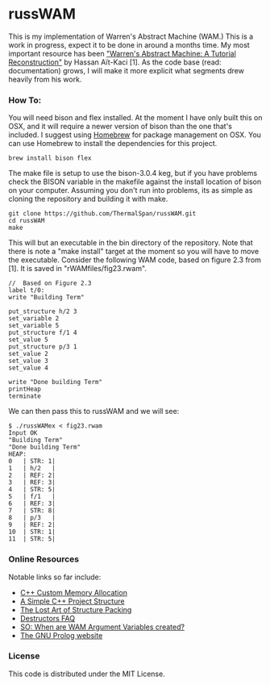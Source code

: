 # russWAM

This is my implementation of Warren's Abstract Machine (WAM.) This is a work in progress, expect it to be done in around a months time. My most important resource has been <a href="http://wambook.sourceforge.net">"Warren's Abstract Machine: A Tutorial Reconstruction"</a> by Hassan Aït-Kaci [1]. As the code base (read: documentation) grows, I will make it more explicit what segments drew heavily from his work.  

### How To:
You will need bison and flex installed. At the moment I have only built this on OSX, and it will require a newer version of bison than the one that's included. I suggest using <a href="http://brew.sh">Homebrew</a> for package management on OSX. You can use Homebrew to install the dependencies for this project.
```
brew install bison flex
```
The make file is setup to use the bison-3.0.4 keg, but if you have problems check the BISON variable in the makefile against the install location of bison on your computer. Assuming you don't run into problems, its as simple as cloning the repository and building it with make. 
```
git clone https://github.com/ThermalSpan/russWAM.git
cd russWAM
make
```
This will but an executable in the bin directory of the repository. Note that there is note a "make install" target at the moment so you will have to move the executable. Consider the following WAM code, based on figure 2.3 from [1]. It is saved in "rWAMfiles/fig23.rwam".
```
//  Based on Figure 2.3
label t/0:
write "Building Term"

put_structure h/2 3
set_variable 2
set_variable 5
put_structure f/1 4
set_value 5
put_structure p/3 1
set_value 2
set_value 3
set_value 4

write "Done building Term"
printHeap
terminate
```
We can then pass this to russWAM and we will see:
```
$ ./russWAMex < fig23.rwam
Input OK
"Building Term"
"Done building Term"
HEAP:
0	| STR: 1|
1	| h/2	|
2	| REF: 2|
3	| REF: 3|
4	| STR: 5|
5	| f/1	|
6	| REF: 3|
7	| STR: 8|
8	| p/3	|
9	| REF: 2|
10	| STR: 1|
11	| STR: 5|

```


### Online Resources

Notable links so far include:

<ul>
<li><a href="http://www.gamedev.net/page/resources/_/technical/general-programming/c-custom-memory-allocation-r3010"> C++ Custom Memory Allocation </a></li>
<li><a href="http://hiltmon.com/blog/2013/07/03/a-simple-c-plus-plus-project-structure/"> A Simple C++ Project Structure </a></li>
<li><a href="http://www.catb.org/esr/structure-packing/"> The Lost Art of Structure Packing </a></li>
<li><a href="https://isocpp.org/wiki/faq/dtors#overview-dtors"> Destructors FAQ </a></li>
<li><a href="http://stackoverflow.com/questions/18260876/in-a-warrens-abstract-machine-where-are-argument-variables-created"> SO: When are WAM Argument Variables created? </a></li>
<li><a href="http://www.gprolog.org/"> The GNU Prolog website </a></li>
</ul>

### License

This code is distributed under the MIT License. 
